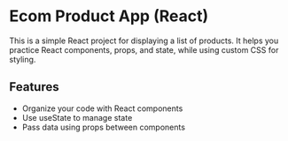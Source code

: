 # Ecom Product App (React)
This is a simple React project for displaying a list of products. It helps you practice React components, props, and state, while using custom CSS for styling.

## Features
- Organize your code with React components
- Use useState to manage state
- Pass data using props between components
